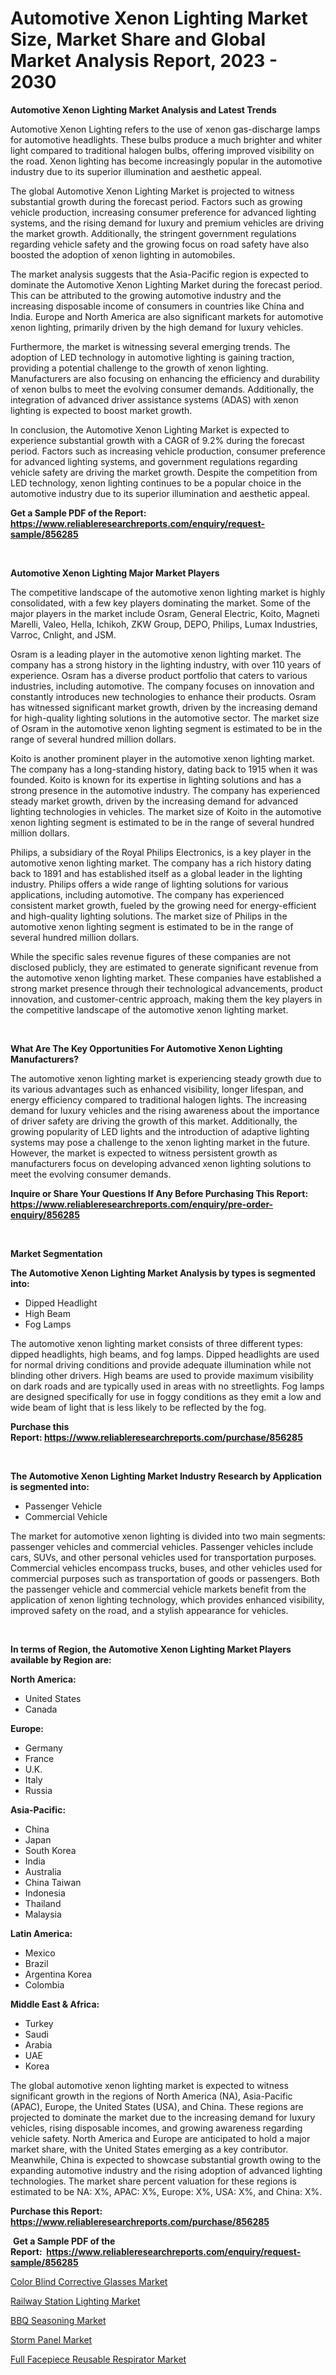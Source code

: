 <p><h1>Automotive Xenon Lighting Market Size, Market Share and Global Market Analysis Report, 2023 - 2030</h1></p><p><strong>Automotive Xenon Lighting Market Analysis and Latest Trends</strong></p>
<p><p>Automotive Xenon Lighting refers to the use of xenon gas-discharge lamps for automotive headlights. These bulbs produce a much brighter and whiter light compared to traditional halogen bulbs, offering improved visibility on the road. Xenon lighting has become increasingly popular in the automotive industry due to its superior illumination and aesthetic appeal.</p><p>The global Automotive Xenon Lighting Market is projected to witness substantial growth during the forecast period. Factors such as growing vehicle production, increasing consumer preference for advanced lighting systems, and the rising demand for luxury and premium vehicles are driving the market growth. Additionally, the stringent government regulations regarding vehicle safety and the growing focus on road safety have also boosted the adoption of xenon lighting in automobiles.</p><p>The market analysis suggests that the Asia-Pacific region is expected to dominate the Automotive Xenon Lighting Market during the forecast period. This can be attributed to the growing automotive industry and the increasing disposable income of consumers in countries like China and India. Europe and North America are also significant markets for automotive xenon lighting, primarily driven by the high demand for luxury vehicles.</p><p>Furthermore, the market is witnessing several emerging trends. The adoption of LED technology in automotive lighting is gaining traction, providing a potential challenge to the growth of xenon lighting. Manufacturers are also focusing on enhancing the efficiency and durability of xenon bulbs to meet the evolving consumer demands. Additionally, the integration of advanced driver assistance systems (ADAS) with xenon lighting is expected to boost market growth.</p><p>In conclusion, the Automotive Xenon Lighting Market is expected to experience substantial growth with a CAGR of 9.2% during the forecast period. Factors such as increasing vehicle production, consumer preference for advanced lighting systems, and government regulations regarding vehicle safety are driving the market growth. Despite the competition from LED technology, xenon lighting continues to be a popular choice in the automotive industry due to its superior illumination and aesthetic appeal.</p></p>
<p><strong>Get a Sample PDF of the Report:&nbsp; <a href="https://www.reliableresearchreports.com/enquiry/request-sample/856285">https://www.reliableresearchreports.com/enquiry/request-sample/856285</a></strong></p>
<p>&nbsp;</p>
<p><strong>Automotive Xenon Lighting Major Market Players</strong></p>
<p><p>The competitive landscape of the automotive xenon lighting market is highly consolidated, with a few key players dominating the market. Some of the major players in the market include Osram, General Electric, Koito, Magneti Marelli, Valeo, Hella, Ichikoh, ZKW Group, DEPO, Philips, Lumax Industries, Varroc, Cnlight, and JSM.</p><p>Osram is a leading player in the automotive xenon lighting market. The company has a strong history in the lighting industry, with over 110 years of experience. Osram has a diverse product portfolio that caters to various industries, including automotive. The company focuses on innovation and constantly introduces new technologies to enhance their products. Osram has witnessed significant market growth, driven by the increasing demand for high-quality lighting solutions in the automotive sector. The market size of Osram in the automotive xenon lighting segment is estimated to be in the range of several hundred million dollars.</p><p>Koito is another prominent player in the automotive xenon lighting market. The company has a long-standing history, dating back to 1915 when it was founded. Koito is known for its expertise in lighting solutions and has a strong presence in the automotive industry. The company has experienced steady market growth, driven by the increasing demand for advanced lighting technologies in vehicles. The market size of Koito in the automotive xenon lighting segment is estimated to be in the range of several hundred million dollars.</p><p>Philips, a subsidiary of the Royal Philips Electronics, is a key player in the automotive xenon lighting market. The company has a rich history dating back to 1891 and has established itself as a global leader in the lighting industry. Philips offers a wide range of lighting solutions for various applications, including automotive. The company has experienced consistent market growth, fueled by the growing need for energy-efficient and high-quality lighting solutions. The market size of Philips in the automotive xenon lighting segment is estimated to be in the range of several hundred million dollars.</p><p>While the specific sales revenue figures of these companies are not disclosed publicly, they are estimated to generate significant revenue from the automotive xenon lighting market. These companies have established a strong market presence through their technological advancements, product innovation, and customer-centric approach, making them the key players in the competitive landscape of the automotive xenon lighting market.</p></p>
<p>&nbsp;</p>
<p><strong>What Are The Key Opportunities For Automotive Xenon Lighting Manufacturers?</strong></p>
<p><p>The automotive xenon lighting market is experiencing steady growth due to its various advantages such as enhanced visibility, longer lifespan, and energy efficiency compared to traditional halogen lights. The increasing demand for luxury vehicles and the rising awareness about the importance of driver safety are driving the growth of this market. Additionally, the growing popularity of LED lights and the introduction of adaptive lighting systems may pose a challenge to the xenon lighting market in the future. However, the market is expected to witness persistent growth as manufacturers focus on developing advanced xenon lighting solutions to meet the evolving consumer demands.</p></p>
<p><strong>Inquire or Share Your Questions If Any Before Purchasing This Report: <a href="https://www.reliableresearchreports.com/enquiry/pre-order-enquiry/856285">https://www.reliableresearchreports.com/enquiry/pre-order-enquiry/856285</a></strong></p>
<p>&nbsp;</p>
<p><strong>Market Segmentation</strong></p>
<p><strong>The Automotive Xenon Lighting Market Analysis by types is segmented into:</strong></p>
<p><ul><li>Dipped Headlight</li><li>High Beam</li><li>Fog Lamps</li></ul></p>
<p><p>The automotive xenon lighting market consists of three different types: dipped headlights, high beams, and fog lamps. Dipped headlights are used for normal driving conditions and provide adequate illumination while not blinding other drivers. High beams are used to provide maximum visibility on dark roads and are typically used in areas with no streetlights. Fog lamps are designed specifically for use in foggy conditions as they emit a low and wide beam of light that is less likely to be reflected by the fog.</p></p>
<p><strong>Purchase this Report:&nbsp;<a href="https://www.reliableresearchreports.com/purchase/856285">https://www.reliableresearchreports.com/purchase/856285</a></strong></p>
<p>&nbsp;</p>
<p><strong>The Automotive Xenon Lighting Market Industry Research by Application is segmented into:</strong></p>
<p><ul><li>Passenger Vehicle</li><li>Commercial Vehicle</li></ul></p>
<p><p>The market for automotive xenon lighting is divided into two main segments: passenger vehicles and commercial vehicles. Passenger vehicles include cars, SUVs, and other personal vehicles used for transportation purposes. Commercial vehicles encompass trucks, buses, and other vehicles used for commercial purposes such as transportation of goods or passengers. Both the passenger vehicle and commercial vehicle markets benefit from the application of xenon lighting technology, which provides enhanced visibility, improved safety on the road, and a stylish appearance for vehicles.</p></p>
<p>&nbsp;</p>
<p><strong>In terms of Region, the Automotive Xenon Lighting Market Players available by Region are:</strong></p>
<p>
    <p> <strong> North America: </strong>
        <ul>
            <li>United States</li>
            <li>Canada</li>
        </ul>
        </p> 
    <p> <strong> Europe: </strong>
        <ul>
            <li>Germany</li>
            <li>France</li>
            <li>U.K.</li>
            <li>Italy</li>
            <li>Russia</li>
        </ul>
        </p> 
    <p> <strong> Asia-Pacific: </strong>
        <ul>
            <li>China</li>
            <li>Japan</li>
            <li>South Korea</li>
            <li>India</li>
            <li>Australia</li>
            <li>China Taiwan</li>
            <li>Indonesia</li>
            <li>Thailand</li>
            <li>Malaysia</li>
        </ul>
        </p> 
    <p> <strong> Latin America: </strong>
        <ul>
            <li>Mexico</li>
            <li>Brazil</li>
            <li>Argentina Korea</li>
            <li>Colombia</li>
        </ul>
        </p> 
    <p> <strong> Middle East & Africa: </strong>
        <ul>
            <li>Turkey</li>
            <li>Saudi</li>
            <li>Arabia</li>
            <li>UAE</li>
            <li>Korea</li>
        </ul>
    </p>
    </p>
<p><p>The global automotive xenon lighting market is expected to witness significant growth in the regions of North America (NA), Asia-Pacific (APAC), Europe, the United States (USA), and China. These regions are projected to dominate the market due to the increasing demand for luxury vehicles, rising disposable incomes, and growing awareness regarding vehicle safety. North America and Europe are anticipated to hold a major market share, with the United States emerging as a key contributor. Meanwhile, China is expected to showcase substantial growth owing to the expanding automotive industry and the rising adoption of advanced lighting technologies. The market share percent valuation for these regions is estimated to be NA: X%, APAC: X%, Europe: X%, USA: X%, and China: X%.</p></p>
<p><strong>Purchase this Report: <a href="https://www.reliableresearchreports.com/purchase/856285">https://www.reliableresearchreports.com/purchase/856285</a></strong></p>
<p>&nbsp;<strong>Get a Sample PDF of the Report:&nbsp;&nbsp;<a href="https://www.reliableresearchreports.com/enquiry/request-sample/856285">https://www.reliableresearchreports.com/enquiry/request-sample/856285</a></strong></p>
<p><strong></strong></p>
<p><p><a href="https://medium.com/@zaidjeet11730/color-blind-corrective-glasses-market-share-evolution-and-market-growth-trends-2023-2030-41e60360ee30">Color Blind Corrective Glasses Market</a></p><p><a href="https://medium.com/@hugthess010/railway-station-lighting-market-comprehensive-assessment-by-type-application-and-geography-76a84f909470">Railway Station Lighting Market</a></p><p><a href="https://medium.com/@moribenton733320/bbq-seasoning-market-comprehensive-assessment-by-type-application-and-geography-38e9dba34250">BBQ Seasoning Market</a></p><p><a href="https://medium.com/@tanaysamar7412/storm-panel-market-report-reveals-the-latest-trends-and-growth-opportunities-of-this-market-e28d1747deba">Storm Panel Market</a></p><p><a href="https://medium.com/@jerez43343/full-facepiece-reusable-respirator-market-insights-into-market-cagr-market-trends-and-growth-2d2ee9d03ca6">Full Facepiece Reusable Respirator Market</a></p></p>